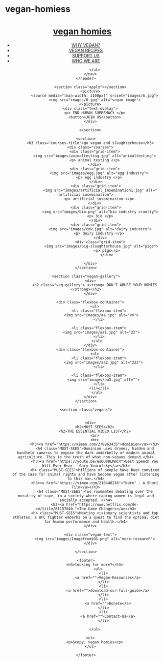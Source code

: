 # vegan-homiess
<!DOCTYPE html>
<html lang="en">
<head>
    <meta charset="UTF-8">
    <meta http-equiv="X-UA-Compatible" content="IE=edge">
    <meta name="viewport" content="width=device-width, initial-scale=1.0">
    <title>vegan homies</title>
    <link rel="preconnect" href="https://fonts.gstatic.com">
    <link href="https://fonts.googleapis.com/css2?family=Vollkorn:wght@500&display=swap" rel="stylesheet">
    <link rel="stylesheet" href="css/normailze.css">
    <link rel="stylesheet" href="styles.css">
</head>
<body>
    <header>
        <h1>
            <a href="index.html">vegan homies</a>
        </h1>
        <nav>
            <ul>
                <li>
                    <a href="">WHY  VEGAN?</a>
                </li>
                <li>
                    <a href="my-recipes/index.html">VEGAN  RECIPES</a>
                </li>
                <li>
                    <a href="">SUPPORT  US </a>
                </li>
                <li>
                    <a href="">WHO  WE  ARE</a>
                </li>
                
            </ul>
        </nav>
    </header>

        <section class="apply"></section>
        <picture>
            <source media="(min-width: 1100px)" srcset="images/6.jpg">
            <img src="images/6.jpg" alt="vegan image">
        </picture>
        <div class="text-ovelay">
            <p> END HUMAN SUPREMACY </p>
            <button>JOIN US</button>
        </div>

        </section>

    <section>
        <h3 class="courses-title">go vegan end slaughterhouse</h3>
        <div class="courses">
            <div class="grid-item">
            <img src="images/animaltesting.jpg" alt="animaltesting">
            <p> animal testing </p>
            </div>
            <div class="grid-item">
                <img src="images/egg.jpg" alt="egg industry">
                <p> egg industry </p>
             </div>
             <div class="grid-item">
                 <img src="images/artificial_insemination1.jpg" alt=" artificial insemination">
                <p> artificial insemination </p>
            </div>
             <div class="grid-item">
                 <img src="images/bio.png" alt="bio industry cruelty">
                 <p> bio </p>
             </div>
             <div class="grid-item">
                 <img src="images/cow.jpg" alt="dairy industry">
                <p> dairy industry </p>
                 </div>
                 <div class="grid-item">
                  <img src="images/pig-slaughterhouse.jpg" alt="pigs">
                       <p> pigs</p>
                       </div>
    
        </div>
    </section>

    <section class="vegan-gallery">
        <div>
            <h2 class="veg-gallery"> <strong> DON'T ABUSE YOUR HOMIES </strong></h2>
        </div>
        
        <div class="flexbox-container">
            <ul>
                <li class="flexbox-item">
                  <img src="images/aa.jpg" alt="vv">
                </li>

                <li class="flexbox-item">
                  <img src="images/aa1.jpg" alt="22">
                </li>
              </ul>
        </div>
        <div class="flexbox-container">
            <ul>
                <li class="flexbox-item">
                    <img src="images/aa2.jpg" alt="222">
                </li>

                <li class="flexbox-item">
                    <img src="images/aa3.jpg" alt="">
                </li>
                <li></li>
              </ul>
        </div>
    </section>
    
    <section class="vegans">
    
    
        <div>
            <h2>MUST SEES</h2>
            <h2>THE ESSENTIAL VIDEO LIST</h2>
            <br>
            <br>
            <h3><a href="https://vimeo.com/278963435">dominien</a></h3>
            <h4 class="MUST-SEES">Dominion uses drones, hidden and handheld cameras to expose the dark underbelly of modern animal agriculture. This is the truth of what non-vegans demand.</h4>
            <h3><a href="https://youtu.be/es6U00LMmC4">Best Speech You Will Ever Hear - Gary Yourofsky</a></h3>
            <h4 class="MUST-SEES">Millions of people have been conviced of the case for animal rights and have become vegan after listening to this man.</h4>
            <h3><a href="https://vimeo.com/216448216">"Norm" - A Short Film</a></h3>
            <h4 class="MUST-SEES">Two roommates debating over the morality of rape, in a society where raping women is legal and socially accepted. </h4>
            <h3><a href="https://www.netflix.com/de-en/title/81157840.">The Game Changers</a></h3>
            <h4 class="MUST-SEES">Meeting visionary scientists and top athletes, a UFC fighter embarks on a quest to find the optimal diet for human performance and health.</h4>
        </div>

        <div class="vegan-text">
            <img src="images/ImagefromiOS.png" alt="more-research">
        </div>

    </section>

    <footer>
            <h3>looking for more?</h3>
               <ul>
                    <li>
                        <a href="">Vegan-Resources</a>
                    </li>
                    <li>
                        <a href="">download-our-full-guide</a>
                    </li>
                    <li>
                        <a href="">Donate</a>
                    </li>
                    <li>
                        <a href="">Contact-Us</a>
                    </li>
                  
            </ul>

        <ul>
            <p>&copy; vegan homies</p>
        </ul>

    </footer>
</body> 
</html>
